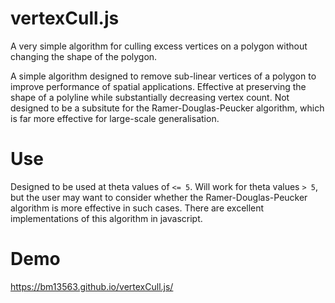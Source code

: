 # vertexCull.js
A very simple algorithm for culling excess vertices on a polygon without changing the shape of the polygon.

A simple algorithm designed to remove sub-linear vertices of a polygon to improve performance of spatial applications. Effective at preserving the shape of a polyline while substantially decreasing vertex count.  Not designed to be a subsitute for the Ramer-Douglas-Peucker algorithm, which is far more effective for large-scale generalisation.

# Use
Designed to be used at theta values of ```<= 5```. Will work for theta values ```> 5```, but the user may want to consider whether the Ramer-Douglas-Peucker algorithm is more effective in such cases. There are excellent implementations of this algorithm in javascript.

# Demo
https://bm13563.github.io/vertexCull.js/
